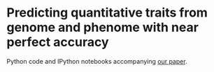 # Predicting quantitative traits from genome and phenome with near perfect accuracy

Python code and IPython notebooks accompanying [our paper](http://biorxiv.org/content/early/2015/10/26/029868). 